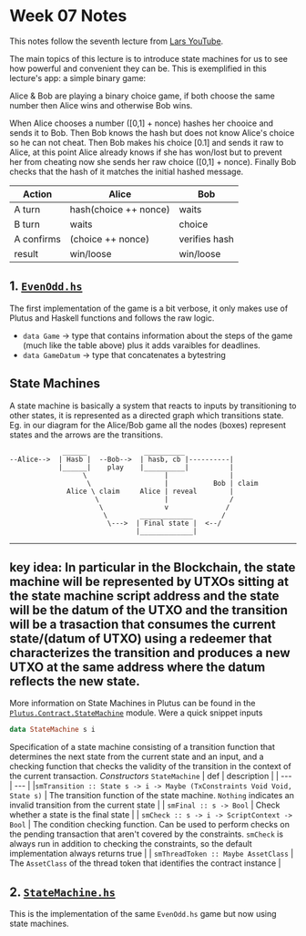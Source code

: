 # Week 07 Notes

This notes follow the seventh lecture from [Lars YouTube](https://www.youtube.com/watch?v=oJupInqvJUI&t=839s). 

The main topics of this lecture is to introduce state machines for us to see how powerful and convenient they can be. This is exemplified in this lecture's app: a simple binary game:

Alice & Bob are playing a binary choice game, if both choose the same number then Alice wins and otherwise Bob wins.

When Alice chooses a number ([0,1] + nonce) hashes her chooice and sends it to Bob. Then Bob knows the hash but does not know Alice's choice so he can not cheat. Then Bob makes his choice [0.1] and sends it raw to Alice, at this point Alice already knows if she has won/lost but to prevent her from cheating now she sends her raw choice ([0,1] + nonce). Finally Bob checks that the hash of it matches the initial hashed message. 

| Action | Alice | Bob |
| --- | --- | --- |
| A turn | hash(choice ++ nonce) | waits |
| B turn | waits | choice |
| A confirms | (choice ++ nonce) | verifies hash |
| result | win/loose | win/loose |

## 1. [`EvenOdd.hs`](https://github.com/input-output-hk/plutus-pioneer-program/blob/first-iteration/code/week07/src/Week07/EvenOdd.hs)

The first implementation of the game is a bit verbose, it only makes use of Plutus and Haskell functions and follows the raw logic.

- `data Game` -> type that contains information about the steps of the game (much like the table above) plus it adds varaibles for deadlines.
- `data GameDatum` -> type that concatenates a bytestring 

## State Machines

A state machine is basically a system that reacts to inputs by transitioning to other states, it is represented as a directed graph which transitions state. Eg. in our diagram for the Alice/Bob game all the nodes (boxes) represent states and the arrows are the transitions.

```
             ______              __________
--Alice-->  | Hasb |  --Bob-->  | hasb, cb |----------|
            |______|    play    |__________|          |
                  \                   |               |
                   \                  |           Bob | claim
              Alice \ claim     Alice | reveal        |
                     \                |               /
                      \               v              /
                       \        _____________       /
                        \--->  | Final state |  <--/
                               |_____________|

```                               

---
**key idea:**
In particular in the Blockchain, the state machine will be represented by UTXOs sitting at the state machine script address and the state will be the datum of the UTXO and the transition will be a trasaction that consumes the current state/(datum of UTXO) using a redeemer that characterizes the transition and produces a new UTXO at the same address where the datum reflects the new state.
---

More information on State Machines in Plutus can be found in the [`Plutus.Contract.StateMachine`](https://github.com/input-output-hk/plutus/blob/master/plutus-contract/src/Plutus/Contract/StateMachine.hs) module. Were a quick snippet inputs

```haskell
data StateMachine s i 
```
Specification of a state machine consisting of a transition function that determines the next state from the current state and an input, and a checking function that checks the validity of the transition in the context of the current transaction.
*Constructors*
`StateMachine`
| def | description |
| --- | --- |
|`smTransition :: State s -> i -> Maybe (TxConstraints Void Void, State s)` | The transition function of the state machine. `Nothing` indicates an invalid transition from the current state |
| `smFinal :: s -> Bool` | Check whether a state is the final state |
| `smCheck :: s -> i -> ScriptContext -> Bool` | The condition checking function. Can be used to perform checks on the pending transaction that aren't covered by the constraints. `smCheck` is always run in addition to checking the constraints, so the default implementation always returns true |
| `smThreadToken :: Maybe AssetClass` | The `AssetClass` of the thread token that identifies the contract instance |



## 2. [`StateMachine.hs`](https://playground.plutus.iohkdev.io/tutorial/haddock/plutus-contract/html/Language-Plutus-Contract-StateMachine.html)

This is the implementation of the same `EvenOdd.hs` game but now using state machines. 
